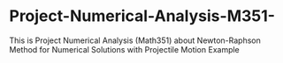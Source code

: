 # Project-Numerical-Analysis-M351-
This is Project Numerical Analysis (Math351) about Newton-Raphson Method for Numerical Solutions with Projectile Motion Example  
